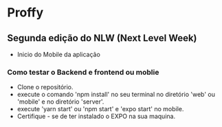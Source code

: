 # Proffy

## Segunda edição do NLW (Next Level Week)

- Inicio do Mobile da aplicação

### Como testar o Backend e frontend ou moblie

- Clone o repositório.
- execute o comando 'npm install' no seu terminal no diretório 'web' ou 'mobile' e no diretório 'server'.
- execute 'yarn start' ou 'npm start' e 'expo start' no mobile. 
- Certifique - se de ter instalado o EXPO na sua maquina.